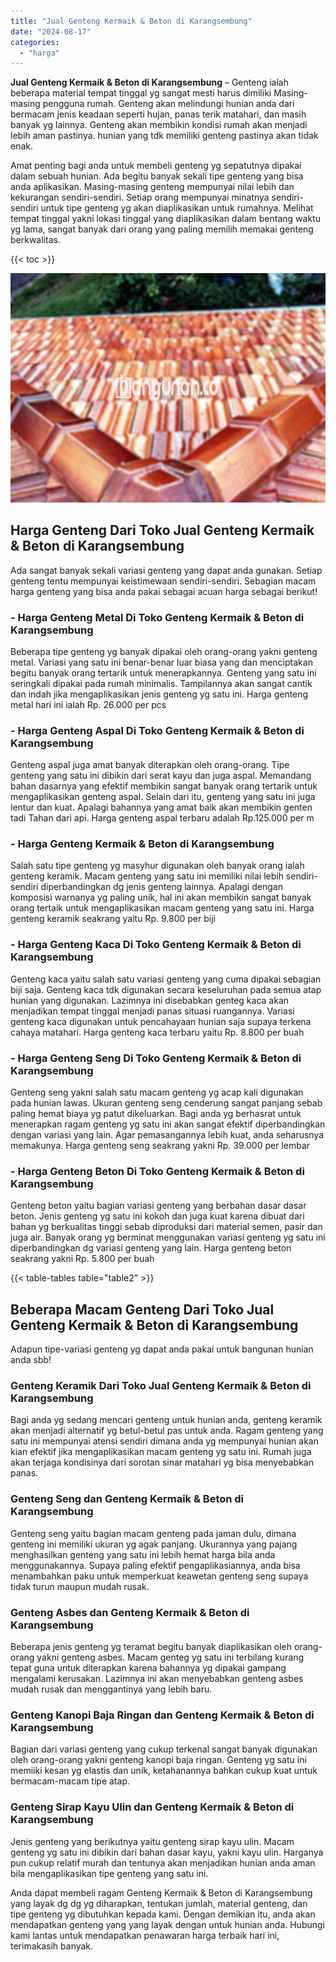 ```yaml
---
title: "Jual Genteng Kermaik & Beton di Karangsembung"
date: "2024-08-17"
categories: 
  - "harga"
---
```


**Jual Genteng Kermaik & Beton di Karangsembung** – Genteng ialah beberapa material tempat tinggal yg sangat mesti harus dimiliki Masing-masing pengguna rumah. Genteng akan melindungi hunian anda dari bermacam jenis keadaan seperti hujan, panas terik matahari, dan masih banyak yg lainnya. Genteng akan membikin kondisi rumah akan menjadi lebih aman pastinya. hunian yang tdk memiliki genteng pastinya akan tidak enak.

Amat penting bagi anda untuk membeli genteng yg sepatutnya dipakai dalam sebuah hunian. Ada begitu banyak sekali tipe genteng yang bisa anda aplikasikan. Masing-masing genteng mempunyai nilai lebih dan kekurangan sendiri-sendiri. Setiap orang mempunyai minatnya sendiri-sendiri untuk tipe genteng yg akan diaplikasikan untuk rumahnya. Melihat tempat tinggal yakni lokasi tinggal yang diaplikasikan dalam bentang waktu yg lama, sangat banyak dari orang yang paling memilih memakai genteng berkwalitas.

{{< toc >}}

![Jual Genteng Kermaik & Beton di Karangsembung](/images/genteng-minimalis-murah29.png)

## Harga Genteng Dari Toko Jual Genteng Kermaik & Beton di Karangsembung

Ada sangat banyak sekali variasi genteng yang dapat anda gunakan. Setiap genteng tentu mempunyai keistimewaan sendiri-sendiri. Sebagian macam harga genteng yang bisa anda pakai sebagai acuan harga sebagai berikut!

### \- Harga Genteng Metal Di Toko Genteng Kermaik & Beton di Karangsembung

Beberapa tipe genteng yg banyak dipakai oleh orang-orang yakni genteng metal. Variasi yang satu ini benar-benar luar biasa yang dan menciptakan begitu banyak orang tertarik untuk menerapkannya. Genteng yang satu ini seringkali dipakai pada rumah minimalis. Tampilannya akan sangat cantik dan indah jika mengaplikasikan jenis genteng yg satu ini. Harga genteng metal hari ini ialah Rp. 26.000 per pcs

### \- Harga Genteng Aspal Di Toko Genteng Kermaik & Beton di Karangsembung

Genteng aspal juga amat banyak diterapkan oleh orang-orang. Tipe genteng yang satu ini dibikin dari serat kayu dan juga aspal. Memandang bahan dasarnya yang efektif membikin sangat banyak orang tertarik untuk mengaplikasikan genteng aspal. Selain dari itu, genteng yang satu ini juga lentur dan kuat. Apalagi bahannya yang amat baik akan membikin genten tadi Tahan dari api. Harga genteng aspal terbaru adalah Rp.125.000 per m

### \- Harga Genteng Kermaik & Beton di Karangsembung

Salah satu tipe genteng yg masyhur digunakan oleh banyak orang ialah genteng keramik. Macam genteng yang satu ini memiliki nilai lebih sendiri-sendiri diperbandingkan dg jenis genteng lainnya. Apalagi dengan komposisi warnanya yg paling unik, hal ini akan membikin sangat banyak orang tertaik untuk mengaplikasikan macam genteng yang satu ini. Harga genteng keramik seakrang yaitu Rp. 9.800 per biji

### \- Harga Genteng Kaca Di Toko Genteng Kermaik & Beton di Karangsembung

Genteng kaca yaitu salah satu variasi genteng yang cuma dipakai sebagian biji saja. Genteng kaca tdk digunakan secara keseluruhan pada semua atap hunian yang digunakan. Lazimnya ini disebabkan genteg kaca akan menjadikan tempat tinggal menjadi panas situasi ruangannya. Variasi genteng kaca digunakan untuk pencahayaan hunian saja supaya terkena cahaya matahari. Harga genteng kaca terbaru yaitu Rp. 8.800 per buah

### \- Harga Genteng Seng Di Toko Genteng Kermaik & Beton di Karangsembung

Genteng seng yakni salah satu macam genteng yg acap kali digunakan pada hunian lawas. Ukuran genteng seng cenderung sangat panjang sebab paling hemat biaya yg patut dikeluarkan. Bagi anda yg berhasrat untuk menerapkan ragam genteng yg satu ini akan sangat efektif diperbandingkan dengan variasi yang lain. Agar pemasangannya lebih kuat, anda seharusnya memakunya. Harga genteng seng seakrang yakni Rp. 39.000 per lembar

### \- Harga Genteng Beton Di Toko Genteng Kermaik & Beton di Karangsembung

Genteng beton yaitu bagian variasi genteng yang berbahan dasar dasar beton. Jenis genteng yg satu ini kokoh dan juga kuat karena dibuat dari bahan yg berkualitas tinggi sebab diproduksi dari material semen, pasir dan juga air. Banyak orang yg berminat menggunakan variasi genteng yg satu ini diperbandingkan dg variasi genteng yang lain. Harga genteng beton seakrang yakni Rp. 5.800 per buah

{{< table-tables table="table2" >}}

## Beberapa Macam Genteng Dari Toko Jual Genteng Kermaik & Beton di Karangsembung

Adapun tipe-variasi genteng yg dapat anda pakai untuk bangunan hunian anda sbb!

### Genteng Keramik Dari Toko Jual Genteng Kermaik & Beton di Karangsembung

Bagi anda yg sedang mencari genteng untuk hunian anda, genteng keramik akan menjadi alternatif yg betul-betul pas untuk anda. Ragam genteng yang satu ini mempunyai atensi sendiri dimana anda yg mempunyai hunian akan kian efektif jika mengaplikasikan macam genteng yg satu ini. Rumah juga akan terjaga kondisinya dari sorotan sinar matahari yg bisa menyebabkan panas.

### Genteng Seng dan Genteng Kermaik & Beton di Karangsembung

Genteng seng yaitu bagian macam genteng pada jaman dulu, dimana genteng ini memiliki ukuran yg agak panjang. Ukurannya yang pajang menghasilkan genteng yang satu ini lebih hemat harga bila anda menggunakannya. Supaya paling efektif pengaplikasiannya, anda bisa menambahkan paku untuk memperkuat keawetan genteng seng supaya tidak turun maupun mudah rusak.

### Genteng Asbes dan Genteng Kermaik & Beton di Karangsembung

Beberapa jenis genteng yg teramat begitu banyak diaplikasikan oleh orang-orang yakni genteng asbes. Macam genteg yg satu ini terbilang kurang tepat guna untuk diterapkan karena bahannya yg dipakai gampang mengalami kerusakan. Lazimnya ini akan menyebabkan genteng asbes mudah rusak dan menggantinya yang lebih baru.

### Genteng Kanopi Baja Ringan dan Genteng Kermaik & Beton di Karangsembung

Bagian dari variasi genteng yang cukup terkenal sangat banyak digunakan oleh orang-orang yakni genteng kanopi baja ringan. Genteng yg satu ini memiiki kesan yg elastis dan unik, ketahanannya bahkan cukup kuat untuk bermacam-macam tipe atap.

### Genteng Sirap Kayu Ulin dan Genteng Kermaik & Beton di Karangsembung

Jenis genteng yang berikutnya yaitu genteng sirap kayu ulin. Macam genteng yg satu ini dibikin dari bahan dasar kayu, yakni kayu ulin. Harganya pun cukup relatif murah dan tentunya akan menjadikan hunian anda aman bila mengaplikasikan tipe genteng yang satu ini.

Anda dapat membeli ragam Genteng Kermaik & Beton di Karangsembung yang layak dg dg yg diharapkan, tentukan jumlah, material genteng, dan tipe genteng yg dibutuhkan kepada kami. Dengan demikian itu, anda akan mendapatkan genteng yang yang layak dengan untuk hunian anda. Hubungi kami lantas untuk mendapatkan penawaran harga terbaik hari ini, terimakasih banyak.
